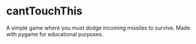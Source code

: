 # cantTouchThis
A simple game where you must dodge incoming missiles to survive. Made with pygame for educational purposes.
